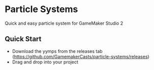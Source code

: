 # Particle Systems
Quick and easy particle system for GameMaker Studio 2

## Quick Start
 * Download the yymps from the releases tab (https://github.com/GamemakerCasts/particle-systems/releases)
 * Drag and drop into your project
